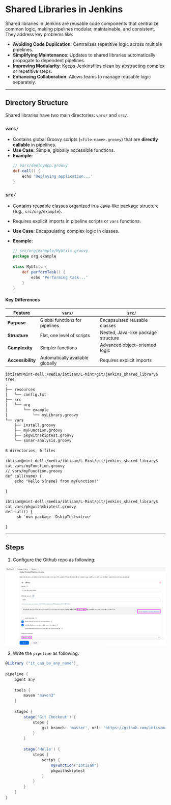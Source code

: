 # Shared Libraries in Jenkins

Shared libraries in Jenkins are reusable code components that centralize common logic, making pipelines modular, maintainable, and consistent. They address key problems like:

- **Avoiding Code Duplication**: Centralizes repetitive logic across multiple pipelines.
- **Simplifying Maintenance**: Updates to shared libraries automatically propagate to dependent pipelines.
- **Improving Modularity**: Keeps Jenkinsfiles clean by abstracting complex or repetitive steps.
- **Enhancing Collaboration**: Allows teams to manage reusable logic separately.

---

## Directory Structure

Shared libraries have two main directories: `vars/` and `src/`.

### `vars/`
- Contains global Groovy scripts (`<file-name>.groovy`) that are **directly callable** in pipelines.
- **Use Case**: Simple, globally accessible functions.
- **Example**:
  ```groovy
  // vars/deployApp.groovy
  def call() {
      echo 'Deploying application...'
  }
  ```

### `src/`
- Contains reusable classes organized in a Java-like package structure (e.g., `src/org/example`).
- Requires explicit imports in pipeline scripts or `vars` functions.

- **Use Case**: Encapsulating complex logic in classes.
- **Example**:
  ```groovy
  // src/org/example/MyUtils.groovy
  package org.example

  class MyUtils {
      def performTask() {
          echo 'Performing task...'
      }
  }
  ```

#### Key Differences

| **Feature**              | **`vars/`**                     | **`src/`**                      |
|--------------------------|-----------------------------------|-----------------------------------|
| **Purpose**              | Global functions for pipelines   | Encapsulated reusable classes    |
| **Structure**            | Flat, one level of scripts       | Nested, Java-like package structure |
| **Complexity**           | Simpler functions                | Advanced object-oriented logic   |
| **Accessibility**        | Automatically available globally | Requires explicit imports        |

```
ibtisam@mint-dell:/media/ibtisam/L-Mint/git/jenkins_shared_library$ tree
.
├── resources
│   └── config.txt
├── src
│   └── org
│       └── example
│           └── myLibrary.groovy
└── vars
    ├── install.groovy
    ├── myFunction.groovy
    ├── pkgwithskiptest.groovy
    └── sonar-analysis.groovy

6 directories, 6 files

ibtisam@mint-dell:/media/ibtisam/L-Mint/git/jenkins_shared_library$ cat vars/myFunction.groovy 
// vars/myFunction.groovy
def call(name) {
    echo "Hello ${name} from myFunction!"
    
}

ibtisam@mint-dell:/media/ibtisam/L-Mint/git/jenkins_shared_library$ cat vars/pkgwithskiptest.groovy 
def call() {   
     sh 'mvn package -DskipTests=true'      
    
}

```

---

## Steps

1. Configure the Github repo as following:

![](./images/Shared%20Lib.png)

2. Write the `pipeline` as following:

```groovy
@Library ("it_can_be_any_name")_

pipeline {
    agent any
    
    tools { 
        maven "maven3"
    } 

    stages {
        stage('Git Checkout') {
            steps {
                git branch: 'master', url: 'https://github.com/ibtisam-iq/secretsanta-generator.git'
            }
        }
        
        stage('Hello') {
            steps {
                script {
                    myFunction("Ibtisam")
                    pkgwithskiptest
                }
            }
        }
    }
}
```

